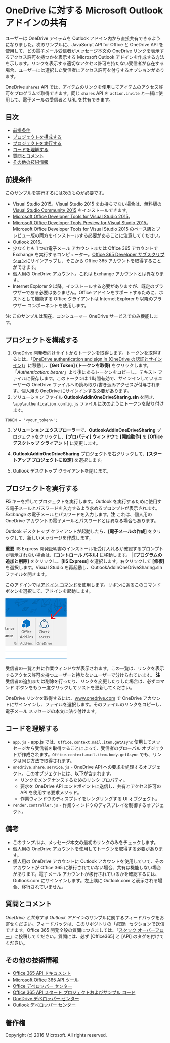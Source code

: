 # OneDrive に対する Microsoft Outlook アドインの共有

ユーザーは OneDrive アイテムを Outlook アドイン内から直接共有できるようになりました。次のサンプルに、JavaScript API for Office と OneDrive API を使用して、どの電子メール受信者がメッセージ本文の OneDrive リンクを表示するアクセス許可を持つかを表示する Microsoft Outlook アドインを作成する方法を示します。リンクを表示する適切なアクセス許可を持たない受信者が存在する場合、ユーザーには選択した受信者にアクセス許可を付与するオプションがあります。

OneDrive `shares` API では、アイテムのリンクを使用してアイテムのアクセス許可をプログラムで取得できます。同じ `shares` API を `action.invite` と一緒に使用して、電子メールの受信者と URL を共有できます。


## 目次

* [前提条件](#prerequisites)
* [プロジェクトを構成する](#configure-the-project)
* [プロジェクトを実行する](#run-the-project)
* [コードを理解する](#understand-the-code)
* [質問とコメント](#questions-and-comments)
* [その他の技術情報](#additional-resources)

## 前提条件

このサンプルを実行するには次のものが必要です。

* Visual Studio 2015。Visual Studio 2015 をお持ちでない場合は、無料版の [Visual Studio Community 2015](http://aka.ms/vscommunity2015) をインストールできます。 
* [Microsoft Office Developer Tools for Visual Studio 2015](http://aka.ms/officedevtoolsforvs2015)。
* [Microsoft Office Developer Tools Preview for Visual Studio 2015](http://www.microsoft.com/en-us/download/details.aspx?id=49972)。Microsoft Office Developer Tools for Visual Studio 2015 のベース版とプレビュー版の両方をインストールする必要があることに注意してください。
* Outlook 2016。
* 少なくとも 1 つの電子メール アカウントまたは Office 365 アカウントで Exchange を実行するコンピューター。[Office 365 Developer サブスクリプション](http://aka.ms/ro9c62)にサインアップし、そこから Office 365 アカウントを取得することができます。
* 個人用の OneDrive アカウント。これは Exchange アカウントとは異なります。
* Internet Explorer 9 以降。インストールする必要がありますが、既定のブラウザーである必要はありません。Office アドインをサポートするために、ホストとして機能する Office クライアントは Internet Explorer 9 以降のブラウザー コンポーネントを使用します。

注: このサンプルは現在、コンシューマー OneDrive サービスでのみ機能します。 

## プロジェクトを構成する

1. OneDrive 開発者向けサイトからトークンを取得します。トークンを取得するには、「[OneDrive authentication and sign in (OneDrive の認証とサインイン)](https://dev.onedrive.com/auth/msa_oauth.htm)」に移動し、**[Get Token] (トークンを取得)** をクリックします。「_Authentication: bearer_」より後にあるトークンをコピーし、テキスト ファイルに保存します。このトークンは 1 時間有効で、サインインしているユーザーの OneDrive ファイルへの読み取り/書き込みアクセスが付与されます。個人用の OneDrive にサインインする必要があります。
2. ソリューション ファイル **OutlookAddinOneDriveSharing.sln** を開き、`\app\authentication.config.js` ファイルに次のようにトークンを貼り付けます。
```
TOKEN = '<your_token>';
```
3. **ソリューション エクスプローラー**で、**OutlookAddinOneDriveSharing** プロジェクトをクリックし、**[プロパティ] ウィンドウ**で **[開始動作]** を **[Office デスクトップ クライアント]** に変更します。

4. **OutlookAddinOneDriveSharing** プロジェクトを右クリックして、**[スタートアップ プロジェクトに設定]** を選択します。
5. Outlook デスクトップ クライアントを閉じます。

## プロジェクトを実行する

**F5** キーを押してプロジェクトを実行します。Outlook を実行するために使用する電子メールとパスワードを入力するよう求めるプロンプトが表示されます。_Exchange_ の電子メールとパスワードを入力します。**注** これは、個人用の OneDrive アカウントの電子メールとパスワードとは異なる場合もあります。 

Outlook デスクトップ クライアントが起動したら、**[電子メールの作成]** をクリックして、新しいメッセージを作成します。

**重要** IIS Express 開発証明書のインストールを受け入れるか確認するプロンプトが表示されない場合は、**[コントロール パネル]** に移動します。 | **[プログラムの追加と削除]** をクリックし、**[IIS Express]** を選択します。右クリックして **[修復]** を選択します。Visual Studio を再起動し、OutlookAddinOneDriveSharing.sln ファイルを開きます。

このアドインでは[アドイン コマンド](https://msdn.microsoft.com/ja-jp/library/office/mt267547.aspx)を使用します。リボンにあるこのコマンド ボタンを選択して、アドインを起動します。

![アクセスを確認するリボン上のコマンド ボタン](../readme-images/commandbutton.PNG)

受信者の一覧と共に作業ウィンドウが表示されます。この一覧は、リンクを表示するアクセス許可を持つユーザーと持たないユーザーで分けられています。 
**注** 受信者の追加または削除を行ったり、リンクを変更したりした場合は、必ずコマンド ボタンをもう一度クリックしてリストを更新してください。 

OneDrive リンクを取得するには、www.onedrive.com で OneDrive アカウントにサインインし、ファイルを選択します。そのファイルのリンクをコピーし、電子メール メッセージの本文に貼り付けます。

## コードを理解する

* `app.js` - app.js では、`Office.context.mail.item.getAsync` 使用してメッセージから受信者を取得することによって、受信者のグローバル オブジェクトが作成されます。`Office.context.mail.item.body.getAsync` でも、リンクは同じ方法で取得されます。
* `onedrive.share.service.js` - OneDrive API への要求を処理するオブジェクト。このオブジェクトには、以下が含まれます。
    - リンクをメンテナンスするためのリンク プロパティ。
    - 要求を OneDrive API エンドポイントに送信し、共有とアクセス許可の API を使用する要求メソッド。
    - 作業ウィンドウのディスプレイをレンダリングする UI オブジェクト。
* `render.controller.js` - 作業ウィンドウのディスプレイを制御するオブジェクト。 

## 備考

* このサンプルは、メッセージ本文の最初のリンクのみをチェックします。
* 個人用の OneDrive アカウントを使用してトークンを取得する必要があります。
* 個人用の OneDrive アカウントに Outlook アカウントを使用していて、そのアカウントが Office 365 に移行されていない場合、共有は機能しない場合があります。電子メール アカウントが移行されているかを確認するには、Outlook.com にサインインします。左上隅に Outlook.com と表示される場合、移行されていません。

## 質問とコメント

*OneDrive と共有する Outlook アドイン*のサンプルに関するフィードバックをお寄せください。フィードバックは、このリポジトリの「*問題*」セクションで送信できます。Office 365 開発全般の質問につきましては、「[スタック オーバーフロー](http://stackoverflow.com/questions/tagged/Office365+API)」に投稿してください。質問には、必ず [Office365] と [API] のタグを付けてください。

## その他の技術情報

* [Office 365 API ドキュメント](http://msdn.microsoft.com/office/office365/howto/platform-development-overview)
* [Microsoft Office 365 API ツール](https://visualstudiogallery.msdn.microsoft.com/a15b85e6-69a7-4fdf-adda-a38066bb5155)
* [Office デベロッパー センター](http://dev.office.com/)
* [Office 365 API スタート プロジェクトおよびサンプル コード](http://msdn.microsoft.com/en-us/office/office365/howto/starter-projects-and-code-samples)
* [OneDrive デベロッパー センター](http://dev.onedrive.com)
* [Outlook デベロッパー センター](http://dev.outlook.com)

## 著作権
Copyright (c) 2016 Microsoft. All rights reserved.


